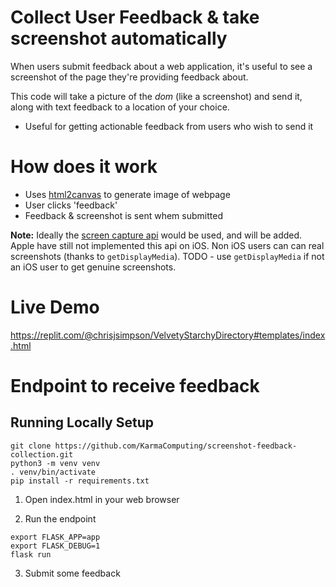 # Collect User Feedback & take screenshot automatically

When users submit feedback about a web application, it's useful
to see a screenshot of the page they're providing feedback about.


This code will take a picture of the *dom* (like a screenshot) and
send it, along with text feedback to a location of your choice.

- Useful for getting actionable feedback from users who wish to send it

# How does it work

- Uses [html2canvas](https://html2canvas.hertzen.com/) to generate image of webpage
- User clicks 'feedback'
- Feedback & screenshot is sent whem submitted

**Note:** Ideally the [screen capture api](https://developer.mozilla.org/en-US/docs/Web/API/Screen_Capture_API/Using_Screen_Capture) would be used, and will be added. Apple have still not implemented this api on iOS. Non iOS users can can real screenshots (thanks to `getDisplayMedia`). TODO - use `getDisplayMedia` if not an iOS user to get genuine screenshots.

# Live Demo

https://replit.com/@chrisjsimpson/VelvetyStarchyDirectory#templates/index.html

# Endpoint to receive feedback

## Running Locally Setup
```
git clone https://github.com/KarmaComputing/screenshot-feedback-collection.git
python3 -m venv venv
. venv/bin/activate
pip install -r requirements.txt
```

1. Open index.html in your web browser

2. Run the endpoint

```
export FLASK_APP=app
export FLASK_DEBUG=1
flask run
```

3. Submit some feedback
